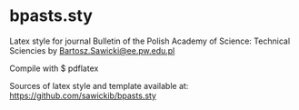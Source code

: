bpasts.sty
======
Latex style for journal Bulletin of the Polish Academy of Science: Technical Sciencies 
by Bartosz.Sawicki@ee.pw.edu.pl

Compile with 
   $ pdflatex 

Sources of latex style and template available at:
https://github.com/sawickib/bpasts.sty

